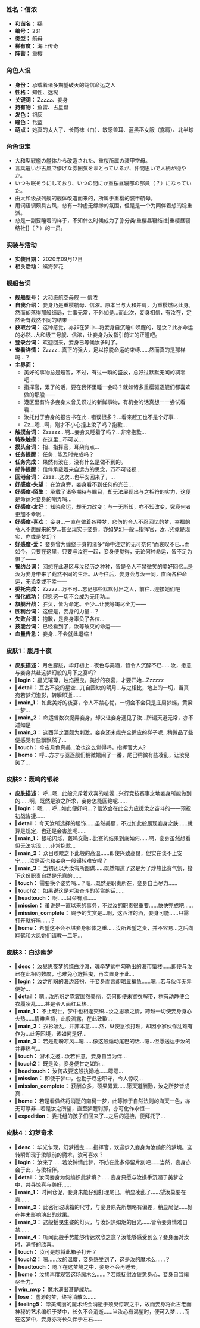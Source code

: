 ### 姓名：信浓
* **和谐名：** 鵗
* **编号：** 231
* **类型：** 航母
* **稀有度：** 海上传奇
* **阵营：** 重樱


### 角色人设
* **身份：** 承载着诸多期望破灭的笃信命运之人
* **性格：** 知性、迷糊
* **关键词：** Zzzzz、妾身
* **持有物：** 鱼雷、占星盘
* **发色：** 银灰
* **瞳色：** 钴蓝
* **萌点：** 她真的太大了、长筒袜（白）、敏感兽耳、蓝黑巫女服（露肩）、北半球


### 角色设定
* 大和型戦艦の艦体から改造された、重桜所属の装甲空母。
* 言葉遣いが古風で儚げな雰囲気をまとっているが、仲間思いで人柄が穏やか。
* いつも眠そうにしており、いつの間にか重桜昼寝部の部員（？）になっていた。
* 由大和级战列舰的舰体改造而来的，所属于重樱的装甲航母。
* 用词语调颇具古风，总有一种虚无缥缈的氛围，但是是一个为同伴着想的稳重派。
* 总是一副要睡着的样子，不知什么时候成为了[[:分类:重樱昼寝结社|重樱昼寝结社]]（？）的一员。


### 实装与活动
* **实装日期：** 2020年09月17日
* **相关活动：** 蝶海梦花


### 舰船台词
* **舰船型号：** 大和级航空母舰 — 信浓
* **自我介绍：** 妾身乃是重樱航母、信浓。原本当与大和并肩，为重樱燃尽此身。然而却落得那般结局，世事无常，不外如是…而此次，妾身相信，有汝在，定然会有截然不同的结果——
* **获取台词：** 这种感觉，亦非在梦中…将妾身自沉睡中唤醒的，是汝？此亦命运的必然…大和级三号舰、信浓，让妾身为汝指引前进的正道吧。
* **登录台词：** 欢迎回来，妾身已等候汝多时了。
* **查看详情：** Zzzzz…真正的强大，足以挣脱命运的束缚……然而真的是那样吗…？
* **主界面：**
  * 美好的事物总是短暂，不过，有过一瞬的盛放，总好过默默无闻的凋零吧…
  * 指挥官，累了的话，要在我怀里睡一会吗？就如诸多重樱驱逐舰们都喜欢做的那般——
  * 港区里有许多妾身未曾见识过的新鲜事物，有机会的话真想一一尝试看看…
  * 汝托付于妾身的报告书在此…错误很多？…看来赶工也不是个好事…
  * Zz…嗯…啊，刚才不小心撞上汝了吗？抱歉…
* **触摸台词：** Zzzzzz…啊…妾身又睡着了吗？…非常抱歉…
* **特殊触摸：** 在这里…不可以…
* **摸头台词：** 指、指挥官，耳朵有点…
* **任务提醒：** 任务…能及时完成吗？
* **任务完成：** 果然有汝在，没有什么是做不到的。
* **邮件提醒：** 信件承载着来自远方的思念，万不可轻视…
* **回港台词：** Zzzz…这次…也平安回来了，…
* **好感度-失望：** 在汝身旁，妾身看不到任何的光芒…
* **好感度-陌生：** 承载了诸多期待与瞩目，却无法展现出与之相符的实力，这便是命运对妾身的嘲弄吗…
* **好感度-友好：** 知晓命运，却无力改变；与一无所知，亦不知改变，究竟何者更加不幸呢…
* **好感度-喜欢：** 妾身…一直在做着各种梦，悲伤的令人不忍回忆的梦，幸福的令人不想醒来的梦…甚至现实于妾身，亦如梦幻一般…指挥官，汝…究竟是现实，亦或是梦幻？
* **好感度-爱：** 妾身曾为缠绕于身的诸多“命中注定的无可奈何”而哀叹不已…而如今，只要在这里，只要与汝在一起，妾身便觉得，无论何种命运，皆不足为惧了——
* **誓约台词：** 回想在此港区与汝经历之种种，皆是令人不禁微笑的美好回忆…是汝为妾身带来了截然不同的生活。从今往后，妾身会与汝一同，直面各种命运，无论幸或不幸——
* **委托完成：** Zzzzz…万不可…忘记那些默默付出之人，前往…迎接她们吧
* **强化成功：** 但愿这一切不会成为无用功…
* **旗舰开战：** 胜负，皆为命定。至少…让我等竭尽全力——
* **胜利台词：** 这便是，妾身的力量…？
* **失败台词：** 抱歉，是妾身辜负了各位…
* **技能台词：** 已经看到了，汝等破灭的命运——
* **血量告急：** 妾身…不会就此退缩！


### 皮肤1：胧月十夜
* **皮肤描述：** 月色朦胧，华灯初上…夜色与美酒，皆令人沉醉不已……汝，愿意与妾身共赴这梦幻般的月下之宴吗?
* **| login：** 星光璀璨，烛焰摇曳。美妙的夜宴，才要开始…Zzzzzz
* **| detail：** 亘古不变的星空…兀自圆缺的明月…与之相比，地上的一切，当真宛若梦幻泡影，转瞬即逝……
* **| main_1：** 如此美好的夜宴，令人不禁心忧，一切会不会只是庄周梦蝶，黄粱一梦…
* **| main_2：** 命运曾数次捉弄妾身，却又让妾身遇见了汝…所谓天道无常，亦不过如是
* **| main_3：** 这西洋之酒颇为刺激，妾身还未能完全适应的样子呢…稍微品了些便感觉有些飘飘然了…
* **| touch：** 今夜月色真美…汝也这么觉得吗，指挥官大人?
* **| home：** 呼…方才与驱逐舰们稍微嬉闹了一番，尾巴稍微有些凌乱，让汝见笑了…


### 皮肤2：轰鸣的银轮
* **皮肤描述：** 呼…嗯…此般充斥着欢喜的喧嚣…兴行竞技赛事之地妾身所能做到的……啊，既然是汝之所求，妾身怎能回绝呢……
* **| login：** 嗯……呼…如此便好吗…？信浓会在此全力应援汝之奋斗的——预祝初战告捷……
* **| detail：** 今天汝所选择的服饰……虽然美丽，不过如此般展现妾身之肤……就算是规定，也还是会害羞呢……
* **| main_1：** 银轮闪烁，轰鸣交融…比赛的结果到底如何……啊，妾身虽然想看但无法实现……非常抱歉…
* **| main_2：** 众目睽睽之下此般的高温……即使兴致高昂，但实在谈不上安宁……汝是否也和妾身一般辗转难安呢？
* **| main_3：** 当初还以为汝有所图谋……既然知道了这是为了炒热比赛气氛，接下这份职责自然是乐意的……
* **| touch：** 需要换个姿势吗…？嗯…既然是职责所在，妾身自当尽力……
* **| touch2：** 如果说这是对汝奋斗的奖赏的话……
* **| headtouch：** 啊……耳朵有点……
* **| mission：** 虽说是一直以来的事务，不过汝的职责很重要……快快完成吧……
* **| mission_complete：** 赐予的奖赏是…啊，这西洋的酒，妾身可能……只需打开就好吗……？
* **| home：** 希望这不会不堪妾身躯体之重……汝所希望之责，并不容易…之后向翔鹤和大凤她们请教一二吧…


### 皮肤3：白沙幽梦
* **| desc：** 汝昼思夜梦的纯白沙滩，魂牵梦萦中勾勒出的海市蜃楼……即便与汝已在此相约数度，也难免心旌摇曳，再次置身于此…
* **| login：** 汝之所盼的海边装扮，于妾身而言却略显褊急……嗯…若与伙伴无异便好…
* **| detail：** 嗯…汝所盼之霓裳固然美丽，奈何即便未宽衣解带，稍有动静便会衣履凌乱……甚是令人面红耳热…
* **| main_1：** 不止现世，梦中也相逢交织…汝之思慕之情，跨越一切使妾身身心火热……情难自持，此般流露，在此致歉…
* **| main_2：** 衣衫凌乱，并非本意……然，纵使急欲打理，却因小家伙作乱难有作为…此等困境，该如何是好…
* **| main_3：** 若是期盼凉风…嗯……像这般煽动尾巴的话…嗯…但愿送达于汝的并非热气…
* **| touch：** 游术之邀…汝若钟意，妾身自当为伴…
* **| touch2：** 既是汝，妾身便甘之如饴…
* **| headtouch：** 汝何故要这般执拗地……嗯嗯…
* **| mission：** 即使于梦中，也勤于尽忠职守，令人惊叹…
* **| mission_complete：** 获酬众多，硕果累累……愿天道酬勤，汝之所梦皆成真…
* **| home：** 若是看做终将消逝的南柯一梦，此等悖于自然法则的海天一色，亦无可厚非…若是汝之所望，直至梦醒刹那，亦可化作永恒—
* **| expedition：** 委托组的孩子们回来了…之后的迎接，便拜托了…


### 皮肤4：幻梦奇术
* **| desc：** 华光乍现，幻梦摇曳……指挥官，欢迎步入妾身为汝编织的梦境。这转瞬即现于汝眼前的魔术，汝可喜欢？
* **| login：** 汝来了……若汝钟情此梦，不妨在此多停留片刻吧……当然，妾身亦会于此，与汝相伴。
* **| detail：** 汝问妾身为何编织此梦境？……妾身只愿与汝携手沉溺于美梦之中，共寻惊喜与美好……
* **| main_1：** 时间仓促，妾身未能仔细打理尾巴，稍显凌乱了……望汝莫要在意……
* **| main_2：** 此密闭玻璃箱的尺寸，与妾身原先所想略有偏差，稍显局促……好在并未影响演出的效果。
* **| main_3：** 这般摇曳生姿的灯火，与汝炽热如炬的目光……皆令妾身情难自禁……
* **| main_4：** 听闻此般手势能够传达欢欣之意？汝能够感受到么？妾身面对汝时，满怀的欣喜。
* **| touch：** 汝可是想将此箱子打开？
* **| touch2：** 嗯……汝的温度，妾身感受到了，这是汝的魔术么……？
* **| headtouch：** 嗯？在这梦境之中，妾身不会再睡去。
* **| home：** 汝想再度观赏这场魔术么……？若能抚慰汝疲惫身心，妾身自当竭尽全力。
* **| win_mvp：** 魔术演出甚是成功。
* **| lose：** 虚渺的梦，终将消散么……
* **| feeling5：** 华美绚丽的魔术终会消逝于须臾惊叹之中，故而妾身将此古老而神秘的艺术编织于梦中，长久不会消逝……当汝心有渴望时，便可入梦……而在这梦中，妾身亦将长久伴于左右……
